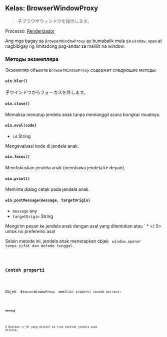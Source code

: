 ## Kelas: BrowserWindowProxy

> 子ブラウザウィンドウを操作します。

Processo: [Renderizador](../glossary.md#renderer-process)

Ang mga bagay sa `BrowserWindowProxy` ay bumabalik mula sa `window.open` at nagbibigay ng limitadong pag-andar sa maliliit na window.

### Методы экземпляра

Экземпляр объекта `BrowserWindowProxy` содержит следующие методы:

#### `win.blur()`

子ウインドウからフォーカスを外します。

#### `win.close()`

Memaksa menutup jendela anak tanpa memanggil acara bongkar muatnya.

#### `win.eval(code)`

* `id` String

Mengevaluasi kode di jendela anak.

#### `win.focus()`

Memfokuskan jendela anak (membawa jendela ke depan).

#### `win.print()`

Meminta dialog cetak pada jendela anak.

#### `win.postMessage(message, targetOrigin)`

* `message` any
* `targetOrigin` String

Mengirim pesan ke jendela anak dengan asal yang ditentukan atau ` * </ 0> untuk no
preferensi asal</p>

<p spaces-before="0">Selain metode ini, jendela anak menerapkan objek <code> window.opener </ 0>
tanpa sifat dan metode tunggal.</p>

<h3 spaces-before="0">Contoh properti</h3>

<p spaces-before="0">Objek <code> BrowserWindowProxy </ 0> memiliki properti contoh berikut:</p>

<h4 spaces-before="0"><code>menang`</h4>

A  Boolean </ 0> yang disetel ke true setelah jendela anak ditutup.</p>
